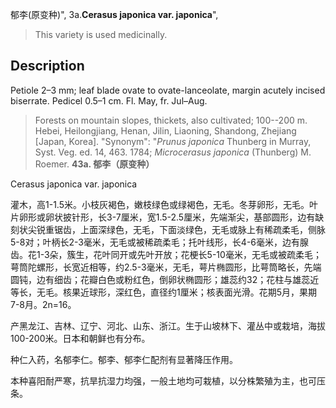 郁李(原变种)",
3a.**Cerasus japonica var. japonica**",

> This variety is used medicinally.

## Description
Petiole 2–3 mm; leaf blade ovate to ovate-lanceolate, margin acutely incised biserrate. Pedicel 0.5–1 cm. Fl. May, fr. Jul–Aug.

> Forests on mountain slopes, thickets, also cultivated; 100--200 m. Hebei, Heilongjiang, Henan, Jilin, Liaoning, Shandong, Zhejiang [Japan, Korea].
  "Synonym": "*Prunus japonica* Thunberg in Murray, Syst. Veg. ed. 14, 463. 1784; *Microcerasus japonica* (Thunberg) M. Roemer.
**43a. 郁李（原变种）**

Cerasus japonica var. japonica

灌木，高1-1.5米。小枝灰褐色，嫩枝绿色或绿褐色，无毛。冬芽卵形，无毛。叶片卵形或卵状披针形，长3-7厘米，宽1.5-2.5厘米，先端渐尖，基部圆形，边有缺刻状尖锐重锯齿，上面深绿色，无毛，下面淡绿色，无毛或脉上有稀疏柔毛，侧脉5-8对；叶柄长2-3毫米，无毛或被稀疏柔毛；托叶线形，长4-6毫米，边有腺齿。花1-3朵，簇生，花叶同开或先叶开放；花梗长5-10毫米，无毛或被疏柔毛；萼筒陀螺形，长宽近相等，约2.5-3毫米，无毛，萼片椭圆形，比萼筒略长，先端圆钝，边有细齿；花瓣白色或粉红色，倒卵状椭圆形；雄蕊约32；花柱与雄蕊近等长，无毛。核果近球形，深红色，直径约1厘米；核表面光滑。花期5月，果期7-8月。2n=16。

产黑龙江、吉林、辽宁、河北、山东、浙江。生于山坡林下、灌丛中或栽培，海拔100-200米。日本和朝鲜也有分布。

种仁入药，名郁李仁。郁李、郁李仁配剂有显著降压作用。

本种喜阳耐严寒，抗旱抗湿力均强，一般土地均可栽植，以分株繁殖为主，也可压条。
